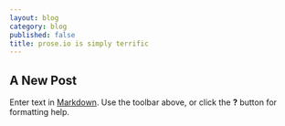 ```yaml
---
layout: blog
category: blog
published: false
title: prose.io is simply terrific
---
```


## A New Post

Enter text in [Markdown](http://daringfireball.net/projects/markdown/). Use the toolbar above, or click the **?** button for formatting help.

